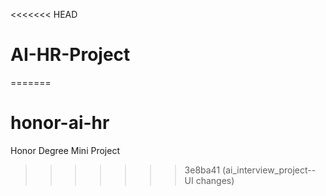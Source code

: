 <<<<<<< HEAD
# AI-HR-Project
=======
# honor-ai-hr
Honor Degree Mini Project
>>>>>>> 3e8ba41 (ai_interview_project-- UI changes)

